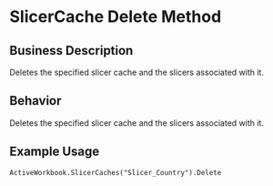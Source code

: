 # SlicerCache Delete Method

## Business Description
Deletes the specified slicer cache and the slicers associated with it.

## Behavior
Deletes the specified slicer cache and the slicers associated with it.

## Example Usage
```vba
ActiveWorkbook.SlicerCaches("Slicer_Country").Delete
```